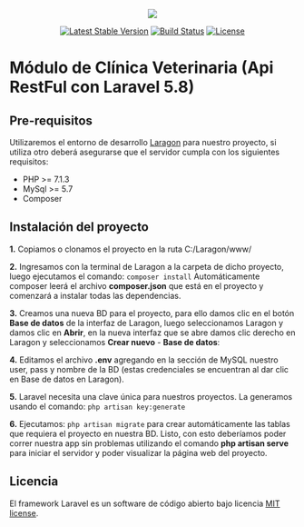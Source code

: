 <p align="center"><img src="https://laravel.com/assets/img/components/logo-laravel.svg"></p>

<p align="center">
<a href="https://packagist.org/packages/laravel/framework"><img src="https://poser.pugx.org/laravel/framework/v/stable.svg" alt="Latest Stable Version"></a>
<a href="https://travis-ci.org/laravel/framework"><img src="https://travis-ci.org/laravel/framework.svg" alt="Build Status"></a>
<a href="https://packagist.org/packages/laravel/framework"><img src="https://poser.pugx.org/laravel/framework/license.svg" alt="License"></a>
</p>

# Módulo de Clínica Veterinaria (Api RestFul con Laravel 5.8)

## Pre-requisitos

Utilizaremos el entorno de desarrollo [Laragon](https://laragon.org/download/) para nuestro proyecto, si utiliza otro deberá asegurarse que el servidor cumpla con los siguientes requisitos:

-   PHP >= 7.1.3
-   MySql >= 5.7
-   Composer

## Instalación del proyecto

**1.** Copiamos o clonamos el proyecto en la ruta C:/Laragon/www/

**2.** Ingresamos con la terminal de Laragon a la carpeta de dicho proyecto, luego ejecutamos el comando: `composer install`
Automáticamente composer leerá el archivo **composer.json** que está en el proyecto y comenzará a instalar todas las dependencias.

**3.** Creamos una nueva BD para el proyecto, para ello damos clic en el botón **Base de datos** de la interfaz de Laragon, luego seleccionamos Laragon y damos clic en **Abrir**, en la nueva interfaz que se abre damos clic derecho en Laragon y seleccionamos **Crear nuevo** - **Base de datos**:

**4.** Editamos el archivo **.env** agregando en la sección de MySQL nuestro user, pass y nombre de la BD (estas credenciales se encuentran al dar clic en Base de datos en Laragon).

**5.** Laravel necesita una clave única para nuestros proyectos. La generamos usando el comando: `php artisan key:generate`

**6.** Ejecutamos: `php artisan migrate` para crear automáticamente las tablas que requiera el proyecto en nuestra BD. Listo, con esto deberíamos poder correr nuestra app sin problemas utilizando el comando **php artisan serve** para iniciar el servidor y poder visualizar la página web del proyecto.

## Licencia

El framework Laravel es un software de código abierto bajo licencia [MIT license](https://opensource.org/licenses/MIT).

